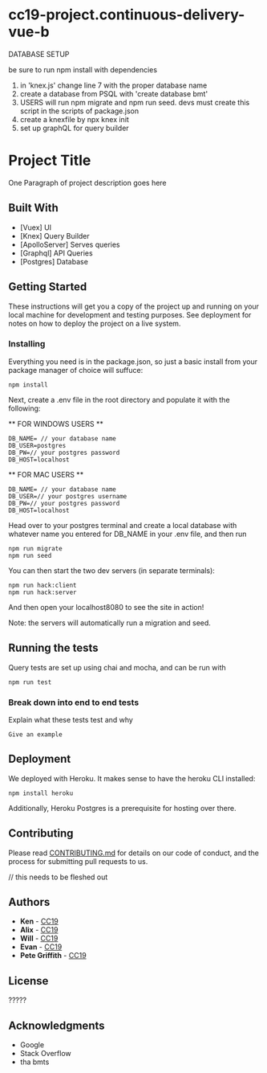 # cc19-project.continuous-delivery-vue-b
DATABASE SETUP

be sure to run npm install with dependencies 
1. in 'knex.js'  change line 7 with the proper database name
2. create a database from PSQL with 'create database bmt'
3. USERS will run npm migrate and npm run seed. devs must create this script in the scripts of package.json
4. create a knexfile by npx knex init
5. set up graphQL for query builder
 
 # Project Title

One Paragraph of project description goes here

## Built With

* [Vuex] UI
* [Knex] Query Builder
* [ApolloServer] Serves queries
* [Graphql] API Queries
* [Postgres] Database

## Getting Started

These instructions will get you a copy of the project up and running on your local machine for development and testing purposes. See deployment for notes on how to deploy the project on a live system.


### Installing

Everything you need is in the package.json, so just a basic install from your package manager of choice will suffuce:

```
npm install
```

Next, create a .env file in the root directory and populate it with the following:

** FOR WINDOWS USERS **

```
DB_NAME= // your database name
DB_USER=postgres
DB_PW=// your postgres password
DB_HOST=localhost
```

** FOR MAC USERS **

```
DB_NAME= // your database name
DB_USER=// your postgres username
DB_PW=// your postgres password
DB_HOST=localhost
```

Head over to your postgres terminal and create a local database with whatever name you entered for DB_NAME in your .env file, and then run

```
npm run migrate
npm run seed
```

You can then start the two dev servers (in separate terminals):

```
npm run hack:client
npm run hack:server
```

And then open your localhost8080 to see the site in action!

Note: the servers will automatically run a migration and seed.

## Running the tests

Query tests are set up using chai and mocha, and can be run with 

```
npm run test
```

### Break down into end to end tests

Explain what these tests test and why

```
Give an example
```

## Deployment

We deployed with Heroku. It makes sense to have the heroku CLI installed:

```
npm install heroku
```

Additionally, Heroku Postgres is a prerequisite for hosting over there.


## Contributing

Please read [CONTRIBUTING.md](https://gist.github.com/PurpleBooth/b24679402957c63ec426) for details on our code of conduct, and the process for submitting pull requests to us.

// this needs to be fleshed out


## Authors

* **Ken** - [CC19](https://github.com/********)
* **Alix** - [CC19](https://github.com/********)
* **Will** - [CC19](https://github.com/********)
* **Evan** - [CC19](https://github.com/********)
* **Pete Griffith** - [CC19](https://github.com/griffitp12)


## License

?????

## Acknowledgments

* Google
* Stack Overflow
* tha bmts